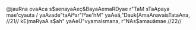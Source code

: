 @jauRna ovaAca
s$aenayaAeç&BayaAemaRDyae r"TaM sTaApaya mae'cyauta /
yaAvade"taAiªar"Iºae'hM" yaAeä,"Dauk(AmaAnavaisTataAna, //21//
kE(maRyaA s$ah" yaAeÜ"vyamaismana, r"NAs$amauâmae //22//
